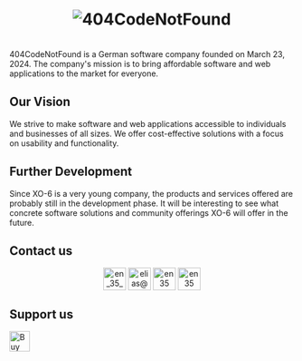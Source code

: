<h1 align="center">
<img src="http://readme-typing-svg.herokuapp.com?font=Righteous&size=30&pause=1000&color=F76B6B&center=true&random=false&width=435&lines=404CodeNotFound;The+best+development+Studio" alt="404CodeNotFound" />
</h1>
<br/>
404CodeNotFound is a German software company founded on March 23, 2024. The company's mission is to bring affordable software and web applications to the market for everyone.

## Our Vision
We strive to make software and web applications accessible to individuals and businesses of all sizes. We offer cost-effective solutions with a focus on usability and functionality.

## Further Development
Since XO-6 is a very young company, the products and services offered are probably still in the development phase. It will be interesting to see what concrete software solutions and community offerings XO-6 will offer in the future.

## Contact us
<p align="center">
<a href="https://twitter.com/elias35_35" target="blank"><img align="center" src="https://skillicons.dev/icons?i=twitter" alt="en_35_35" height="40" width="40" /></a>
<a href="mailto://elias@404codenotfound.com" target="blank"><img align="center" src="https://skillicons.dev/icons?i=gmail" alt="elias@404codenotfound.com" height="40" width="40" /></a>
<a href="https://github.com/404-codenotfound/.github/discussions" target="blank"><img align="center" src="https://skillicons.dev/icons?i=github" alt="en35" height="40" width="40" /></a>
<a href="https://discord.gg/eaa385XYgg" target="blank"><img align="center" src="https://skillicons.dev/icons?i=discord" alt="en35" height="40" width="40" /></a>
</p>

## Support us
<a href='https://ko-fi.com/O5O1UPS8G' target='_blank'><img height='36' style='border:0px;height:36px;' src='https://storage.ko-fi.com/cdn/kofi3.png?v=3' border='0' alt='Buy Me a Coffee at ko-fi.com' /></a>

